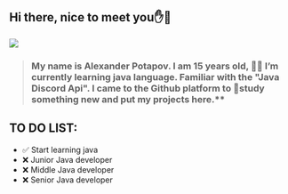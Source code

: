 ## Hi there, nice to meet you✋👋
![](https://img4.goodfon.ru/original/2560x1024/5/b4/art-adai-ikue-zimnii-les-sumerki-sneg.jpg)

> ### My name is Alexander Potapov. I am 15 years old, 👨‍💻 I’m currently learning java language. Familiar with the "Java Discord Api". I came to the Github platform to 🧠study something new and put my projects here.**

 ## TO DO LIST:
 - ✅ Start learning java
 - ❌ Junior Java developer
 - ❌ Middle Java developer
 - ❌ Senior Java developer
